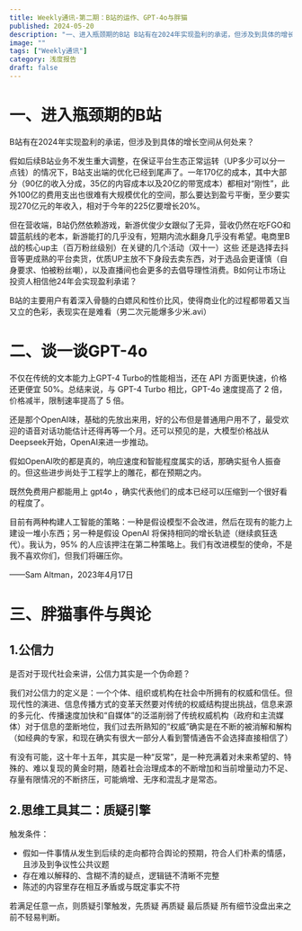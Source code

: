 ```yaml
---
title: Weekly通讯-第二期：B站的运作、GPT-4o与胖猫
published: 2024-05-20
description: "一、进入瓶颈期的B站 B站有在2024年实现盈利的承诺，但涉及到具体的增长空间从何处来？ 假如后续B站业务不发生重大调整，在保证平台生态正常运转（UP多少可以分一点钱）的情况下，B站支出端的优化已经到尾声了。一年170亿的成本，其中大部分（90亿的收入分成，35亿的内容成本以及20亿的带宽成本）都相"
image: ""
tags: ["Weekly通讯"]
category: 浅度报告
draft: false
---
```


# 一、进入瓶颈期的B站

B站有在2024年实现盈利的承诺，但涉及到具体的增长空间从何处来？

假如后续B站业务不发生重大调整，在保证平台生态正常运转（UP多少可以分一点钱）的情况下，B站支出端的优化已经到尾声了。一年170亿的成本，其中大部分（90亿的收入分成，35亿的内容成本以及20亿的带宽成本）都相对“刚性”，此外100亿的费用支出也很难有大规模优化的空间，那么要达到盈亏平衡，至少要实现270亿元的年收入，相对于今年的225亿要增长20%。

但在营收端，B站仍然依赖游戏，新游优俊少女跟似了无异，营收仍然在吃FGO和碧蓝航线的老本，新游能打的几乎没有，短期内流水翻身几乎没有希望。电商里B战的核心up主（百万粉丝级别）在关键的几个活动（双十一）这些 还是选择去抖音等更成熟的平台卖货，优质UP主放不下身段去卖东西，对于选品会更谨慎（自身要求、怕被粉丝嘲），以及直播间也会更多的去倡导理性消费。B如何让市场让投资人相信他24年会实现盈利承诺？

B站的主要用户有着深入骨髓的白嫖风和性价比风，使得商业化的过程都带着又当又立的色彩，表现实在是难看（男二次元能爆多少米.avi）

# 二、谈一谈GPT-4o

不仅在传统的文本能力上GPT-4 Turbo的性能相当，还在 API 方面更快速，价格还更便宜 50%。总结来说，与 GPT-4 Turbo 相比，GPT-4o 速度提高了 2 倍，价格减半，限制速率提高了 5 倍。

还是那个OpenAI味，基础的先放出来用，好的公布但是普通用户用不了，最受欢迎的语音对话功能估计还得再等一个月。还可以预见的是，大模型价格战从Deepseek开始，OpenAI来进一步推动。

假如OpenAI吹的都是真的，响应速度和智能程度属实的话，那确实挺令人振奋的。但这些进步尚处于工程学上的雕花，都在预期之内。

既然免费用户都能用上 gpt4o ，确实代表他们的成本已经可以压缩到一个很好看的程度了。

目前有两种构建人工智能的策略：一种是假设模型不会改进，然后在现有的能力上建设一堆小东西；另一种是假设 OpenAI 将保持相同的增长轨迹（继续疯狂迭代）。我认为，95% 的人应该押注在第二种策略上。我们有改进模型的使命，不是我不喜欢你们，但我们将碾压你。

‍——Sam Altman，2023年4月17日

# 三、胖猫事件与舆论

## 1.公信力

是否对于现代社会来讲，公信力其实是一个伪命题？

我们对公信力的定义是：一个个体、组织或机构在社会中所拥有的权威和信任。但现代性的演进、信息传播方式的变革天然要对传统的权威结构提出挑战，信息来源的多元化、传播速度加快和“自媒体”的泛滥削弱了传统权威机构（政府和主流媒体）对于信息的垄断地位，我们过去所熟知的“权威”确实是在不断的被消解和解构（如经典的专家，和现在确实有很大一部分人看到警情通告不会选择直接相信了）

有没有可能，这十年十五年，其实是一种“反常”，是一种充满着对未来希望的、特殊的、难以复现的黄金时期，随着社会治理成本的不断增加和当前增量动力不足、存量有限情况的不断挤压，可能熵增、无序和混乱才是常态。

## 2.思维工具其二：质疑引擎

触发条件：

* 假如一件事情从发生到后续的走向都符合舆论的预期，符合人们朴素的情感，且涉及到争议性公共议题
* 存在难以解释的、含糊不清的疑点，逻辑链不清晰不完整
* 陈述的内容里存在相互矛盾或与既定事实不符

若满足任意一点，则质疑引擎触发，先质疑 再质疑 最后质疑 所有细节没盘出来之前不轻易判断。
